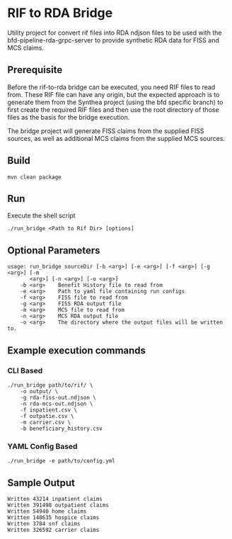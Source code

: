 # RIF to RDA Bridge
Utility project for convert rif files into RDA ndjson files to be used with the bfd-pipeline-rda-grpc-server to provide
synthetic RDA data for FISS and MCS claims.


## Prerequisite
Before the rif-to-rda bridge can be executed, you need RIF files to read from.  These RIF file can have any origin, but
the expected approach is to generate them from the Synthea project (using the bfd specific branch) to first create the
required RIF files and then use the root directory of those files as the basis for the bridge execution.

The bridge project will generate FISS claims from the supplied FISS sources, as well as additional MCS claims from the
supplied MCS sources.

## Build
```shell
mvn clean package
```

## Run
Execute the shell script
```shell
./run_bridge <Path to Rif Dir> [options]
```

## Optional Parameters
```
usage: run_bridge sourceDir [-b <arg>] [-e <arg>] [-f <arg>] [-g <arg>] [-m
       <arg>] [-n <arg>] [-o <arg>]
    -b <arg>    Benefit History file to read from
    -e <arg>    Path to yaml file containing run configs
    -f <arg>    FISS file to read from
    -g <arg>    FISS RDA output file
    -m <arg>    MCS file to read from
    -n <arg>    MCS RDA output file
    -o <arg>    The directory where the output files will be written to.
```

## Example execution commands
### CLI Based
```shell
./run_bridge path/to/rif/ \
    -o output/ \
    -g rda-fiss-out.ndjson \
    -n rda-mcs-out.ndjson \
    -f inpatient.csv \
    -f outpatie.csv \
    -m carrier.csv \
    -b beneficiary_history.csv
```

### YAML Config Based
```shell
./run_bridge -e path/to/config.yml
```

## Sample Output

```
Written 43214 inpatient claims
Written 391498 outpatient claims
Written 54940 home claims
Written 140635 hospice claims
Written 3784 snf claims
Written 326592 carrier claims
```
